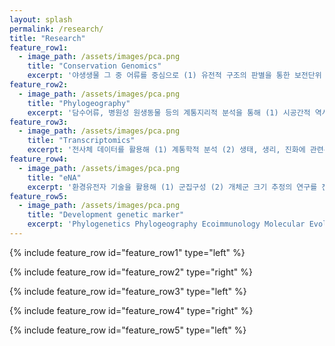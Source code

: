 ```yaml
---
layout: splash
permalink: /research/
title: "Research"
feature_row1:
  - image_path: /assets/images/pca.png
    title: "Conservation Genomics"
    excerpt: '야생생물 그 중 어류를 중심으로 (1) 유전적 구조의 판별을 통한 보전단위 설정 (2)  유전적 구제(genetic rescue)에 대한 보전유전학적 평가 기법 개발 (3) 멸종위기종의 유전적 평가기준 및 모니터링 기법 개발을 위한 연구를 진행중입니다.'
feature_row2:
  - image_path: /assets/images/pca.png
    title: "Phylogeography"
    excerpt: '담수어류, 병원성 원생동물 등의 계통지리적 분석을 통해 (1) 시공간적 역사 추론 (2) 고지리 + 고기후학적 역사 추론을 연구해오고 있습니다.'
feature_row3:
  - image_path: /assets/images/pca.png
    title: "Transcriptomics"
    excerpt: '전사체 데이터를 활용해 (1) 계통학적 분석 (2) 생태, 생리, 진화에 관련된 후보유전자 발굴을 수행하고 있습니다.'
feature_row4:
  - image_path: /assets/images/pca.png
    title: "eNA"
    excerpt: '환경유전자 기술을 활용해 (1) 군집구성 (2) 개체군 크기 추정의 연구를 진행중에 있습니다.'
feature_row5:
  - image_path: /assets/images/pca.png
    title: "Development genetic marker"
    excerpt: 'Phylogenetics Phylogeography Ecoimmunology Molecular Evolution MHC Mitochondrial Genome Genomics Bitterling Acheilognathidae Population Individual Genetics Comparative Transcriptomics Speciation Biogeography Rhodeus Acheilognathus Tanakia DNA Barcoding Squalidus marker DEG RNA seq DAB Diversity Organelle Balancing Selection Orthologs Phylogenomics ARTs Conservation Genetics Candidate Genes NGS Recombination Duplication Dispersal Vicariance Bioinformatics Ecology Genetic Diversity Freshwater Fish Teleosts Alleles Bottleneck Founder Effect Genetic Drift Natural Selection Hybridization Interspecific Genetic Structure Genetic Admixture Secondary Contact Haplotype Microsatellites Heteroplasmy Pattern Purifying Selection Parasite mediated Selection'
---
```


{% include feature_row id="feature_row1" type="left" %}

{% include feature_row id="feature_row2" type="right" %}

{% include feature_row id="feature_row3" type="left" %}

{% include feature_row id="feature_row4" type="right" %}

{% include feature_row id="feature_row5" type="left" %}
